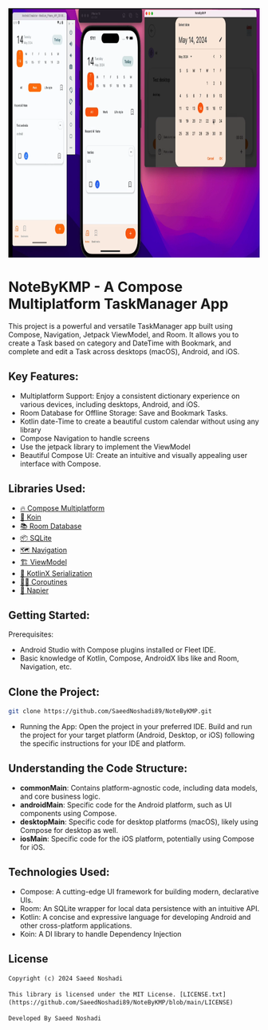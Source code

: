 

<td align="center"> <img src="/composeApp/src/main/res/drawable/screenshot.png" width="1000" height="500" ></td>

# NoteByKMP - A Compose Multiplatform TaskManager App
This project is a powerful and versatile TaskManager app built using Compose, Navigation, Jetpack ViewModel, and Room. It allows you to create a Task based on category and DateTime with Bookmark, and complete and edit a Task across desktops (macOS), Android, and iOS.

## Key Features:
- Multiplatform Support: Enjoy a consistent dictionary experience on various devices, including desktops, Android, and iOS.
- Room Database for Offline Storage: Save and Bookmark Tasks.
- Kotlin date-Time to create a beautiful custom calendar without using any library
- Compose Navigation to handle screens
- Use the jetpack library to implement the ViewModel
- Beautiful Compose UI: Create an intuitive and visually appealing user interface with Compose.

## Libraries Used:
- [🔥 Compose Multiplatform](https://www.jetbrains.com/lp/compose-multiplatform/)
- [💉 Koin](https://insert-koin.io/)
- [📚 Room Database](https://developer.android.com/kotlin/multiplatform/room)
- [📦 SQLite](https://developer.android.com/kotlin/multiplatform/sqlite)
- [🗺 Navigation](https://www.jetbrains.com/help/kotlin-multiplatform-dev/compose-navigation-routing.html)
- [🏗 ViewModel](https://www.jetbrains.com/help/kotlin-multiplatform-dev/whats-new-compose-eap.html#lifecycle-library)
- [💎 KotlinX Serialization](https://kotlinlang.org/docs/serialization.html)
- [🏃‍♂️ Coroutines](https://discuss.kotlinlang.org/t/coroutines-with-multiplatform-projects/18006)
- [📝 Napier](https://github.com/AAkira/Napier)

## Getting Started:

Prerequisites:
- Android Studio with Compose plugins installed or Fleet IDE.
- Basic knowledge of Kotlin, Compose, AndroidX libs like and Room, Navigation, etc.


## Clone the Project:
```Bash
git clone https://github.com/SaeedNoshadi89/NoteByKMP.git
```

- Running the App:
Open the project in your preferred IDE.
Build and run the project for your target platform (Android, Desktop, or iOS) following the specific instructions for your IDE and platform.

## Understanding the Code Structure:
- <b>commonMain</b>: Contains platform-agnostic code, including data models, and core business logic.
- <b>androidMain</b>: Specific code for the Android platform, such as UI components using Compose.
- <b>desktopMain</b>: Specific code for desktop platforms (macOS), likely using Compose for desktop as well.
- <b>iosMain</b>: Specific code for the iOS platform, potentially using Compose for iOS.

## Technologies Used:
- Compose: A cutting-edge UI framework for building modern, declarative UIs.
- Room: An SQLite wrapper for local data persistence with an intuitive API.
- Kotlin: A concise and expressive language for developing Android and other cross-platform applications.
- Koin: A DI library to handle Dependency Injection


## License
```
Copyright (c) 2024 Saeed Noshadi

This library is licensed under the MIT License. [LICENSE.txt](https://github.com/SaeedNoshadi89/NoteByKMP/blob/main/LICENSE)

Developed By Saeed Noshadi
```
